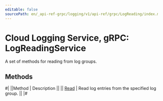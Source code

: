 ```yaml
---
editable: false
sourcePath: en/_api-ref-grpc/logging/v1/api-ref/grpc/LogReading/index.md
---
```


# Cloud Logging Service, gRPC: LogReadingService

A set of methods for reading from log groups.

## Methods

#|
||Method | Description ||
|| [Read](read.md) | Read log entries from the specified log group. ||
|#